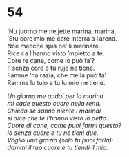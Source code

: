 # 54

’Nu juorno me ne jette marina, marina,  
’Stu core mio me care ’nterra a l’arena.  
Nce mecche spia pe’ li marinare.  
Rice ca l’hanno visto ’mpietto a te.  
Core re cane, come lo può fa’?  
I’ senza core e tu ruje ne tiene.  
Famme ’na razia, che me la può fa’  
Ramme lu tujo e tu lu mio ne tiene.

*Un giorno me andai per la marina  
mi cade questo cuore nella rena.  
Chiedo se sanno niente i marinai  
si dice che te l’hanno visto in petto.  
Cuore di cane, come puoi farmi questo?  
Io senza cuore e tu ne tieni due.  
Voglio una grazia (solo tu puoi farla):  
dammi il tuo cuore e tu tieniti il mio.*


